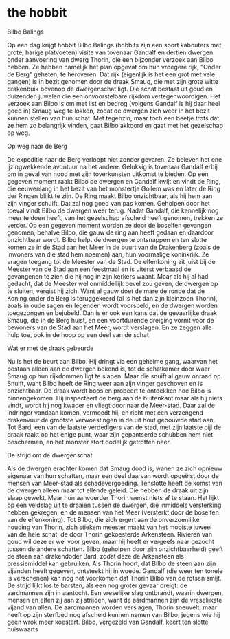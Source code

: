 # the hobbit

Bilbo Balings

Op een dag krijgt hobbit Bilbo Balings (hobbits zijn een soort kabouters met grote, harige platvoeten) visite van tovenaar Gandalf en dertien dwergen onder aanvoering van dwerg Thorin, die een bijzonder verzoek aan Bilbo hebben. Ze hebben namelijk het plan opgevat om hun vroegere rijk, "Onder de Berg" geheten, te heroveren. Dat rijk (eigenlijk is het een grot met vele gangen) is in bezit genomen door de draak Smaug, die met zijn grote witte drakenbuik bovenop de dwergenschat ligt. Die schat bestaat uit goud en duizenden juwelen die een onvoorstelbare rijkdom vertegenwoordigen. 
Het verzoek aan Bilbo is om met list en bedrog (volgens Gandalf is hij daar heel goed in) Smaug weg te lokken, zodat de dwergen zich weer in het bezit kunnen stellen van hun schat. Met tegenzin, maar toch een beetje trots dat ze hem zo belangrijk vinden, gaat Bilbo akkoord en gaat met het gezelschap op weg. 

Op weg naar de Berg

De expeditie naar de Berg verloopt niet zonder gevaren. Ze beleven het ene ijzingwekkende avontuur na het andere. Gelukkig is tovenaar Gandalf erbij om in geval van nood met zijn toverkunsten uitkomst te bieden. Op een gegeven moment raakt Bilbo de dwergen en Gandalf kwijt en vindt de Ring, die eeuwenlang in het bezit van het monstertje Gollem was en later de Ring der Ringen blijkt te zijn. De Ring maakt Bilbo onzichtbaar, als hij hem aan zijn vinger schuift. Dat zal nog goed van pas komen. 
Geholpen door het toeval vindt Bilbo de dwergen weer terug. Nadat Gandalf, die kennelijk nog meer te doen heeft, van het gezelschap afscheid heeft genomen, trekken ze verder. Op een gegeven moment worden ze door de boselfen gevangen genomen, behalve Bilbo, die gauw de ring aan heeft gedaan en daardoor onzichtbaar wordt. Bilbo helpt de dwergen te ontsnappen en ten slotte komen ze in de Stad aan het Meer in de buurt van de Drakenberg (zoals de inwoners van die stad hem noemen) aan, hun voormalige koninkrijk. Ze vragen toegang tot de Meester van de Stad. 
De elfenkoning zit juist bij de Meester van de Stad aan een feestmaal en is uiterst verbaasd de gevangenen te zien die hij nog in zijn kerkers waant. Maar als hij al had gedacht, dat de Meester wel onmiddellijk bevel zou geven, de dwergen op te sluiten, vergist hij zich. Want al gauw doet de mare de ronde dat de Koning onder de Berg is teruggekeerd (al is het dan zijn kleinzoon Thorin), zoals in oude sagen en legenden wordt voorspeld, en de dwergen worden toegezongen en bejubeld. Dan is er ook een kans dat de gevaarlijke draak Smaug, die in de Berg huist, en een voortdurende dreiging vormt voor de bewoners van de Stad aan het Meer, wordt verslagen. En ze zeggen alle hulp toe, ook in de hoop op een deel van de schat

Wat er met de draak gebeurde

Nu is het de beurt aan Bilbo. Hij dringt via een geheime gang, waarvan het bestaan alleen aan de dwergen bekend is, tot de schatkamer door waar Smaug op hun rijkdommen ligt te slapen. Maar die snuift al gauw onraad op. Snuift, want Bilbo heeft de Ring weer aan zijn vinger geschoven en is onzichtbaar. De draak wordt boos en probeert te ontdekken hoe Bilbo is binnengekomen. Hij inspecteert de berg aan de buitenkant maar als hij niets vindt, wordt hij nog kwader en vliegt door naar de Meer-stad. Daar zal de indringer vandaan komen, vermoedt hij, en richt met een verzengend drakenvuur de grootste verwoestingen in de uit hout gebouwde stad aan. Tot Bard, een van de laatste verdedigers van de stad, met zijn laatste pijl de draak raakt op het enige punt, waar zijn gepantserde schubben hem niet beschermen, en het monster stort dodelijk getroffen neer. 

De strijd om de dwergenschat

Als de dwergen erachter komen dat Smaug dood is, wanen ze zich opnieuw eigenaar van hun schatten, maar een deel daarvan wordt opgeëist door de mensen van Meer-stad als schadevergoeding. Tenslotte heeft de komst van de dwergen alleen maar tot ellende geleid. Die hebben de draak uit zijn slaap gewekt. Maar hun aanvoerder Thorin wenst niets af te staan. Het lijkt op een veldslag uit te draaien tussen de dwergen, die inmiddels versterking hebben gekregen, en de mensen van het Meer (versterkt door de boselfen van de elfenkoning). Tot Bilbo, die zich ergert aan de onverzoenlijke houding van Thorin, zich stiekem meester maakt van het mooiste juweel van de hele schat, de door Thorin gekoesterde Arkensteen. Rivieren van goud wil deze er wel voor geven, maar hij heeft er vergeefs naar gezocht tussen de andere schatten. Bilbo (geholpen door zijn onzichtbaarheid) geeft de steen aan drakendoder Bard, zodat deze de Arkensteen als pressiemiddel kan gebruiken. Als Thorin hoort, dat Bilbo de steen aan zijn vijanden heeft gegeven, ontsteekt hij in woede. Gandalf (die weer ten tonele is verschenen) kan nog net voorkomen dat Thorin Bilbo van de rotsen smijt. De strijd lijkt los te barsten, als een nog groter gevaar dreigt: de aardmannen zijn in aantocht. Een vreselijke slag ontbrandt, waarin dwergen, mensen en elfen zij aan zij strijden, want de aardmannen zijn de vreselijkste vijand van allen. De aardmannen worden verslagen, Thorin sneuvelt, maar heeft op zijn sterfbed nog afscheid kunnen nemen van Bilbo, jegens wie hij geen wrok meer koestert. Bilbo, vergezeld van Gandalf, keert ten slotte huiswaarts
